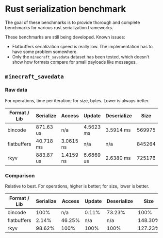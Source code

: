 # Rust serialization benchmark

The goal of these benchmarks is to provide thorough and complete benchmarks for various rust
serialization frameworks.

These benchmarks are still being developed. Known issues:

- Flatbuffers serialization speed is really low. The implementation has to have some problem
  somewhere.
- Only the `minecraft_savedata` dataset has been tested, which doesn't show how formats compare for
  small payloads like messages.

## `minecraft_savedata`

### Raw data

For operations, time per iteration; for size, bytes. Lower is always better.

| Format / Lib  | Serialize | Access    | Update    | Deserialize   | Size      |
|---------------|-----------|-----------|-----------|---------------|-----------|
| bincode       | 871.63 us | n/a       | 4.5623 ms | 3.5914 ms     | 569975    |
| flatbuffers   | 40.718 ms | 3.0615 ns | n/a       | n/a           | 845264    |
| rkyv          | 883.87 us | 1.4159 ns | 6.6869 us | 2.6380 ms     | 725176    |

### Comparison

Relative to best. For operations, higher is better; for size, lower is better.

| Format / Lib  | Serialize | Access    | Update    | Deserialize   | Size      |
|---------------|-----------|-----------|-----------|---------------|-----------|
| bincode       | 100%      | n/a       | 0.11%     | 73.23%        | 100%      |
| flatbuffers   | 2.14%     | 46.25%    | n/a       | n/a           | 148.30%   |
| rkyv          | 98.62%    | 100%      | 100%      | 100%          | 127.23%   |
